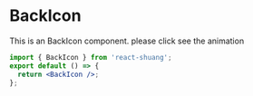 # BackIcon

This is an BackIcon component. please click see the animation

```jsx
import { BackIcon } from 'react-shuang';
export default () => {
  return <BackIcon />;
};
```
